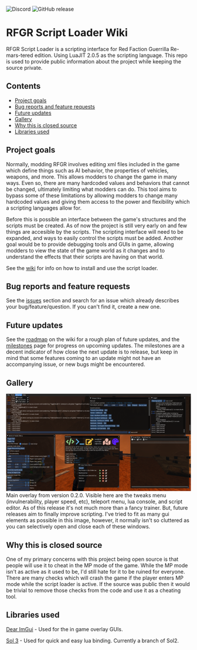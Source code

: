 ![Discord](https://img.shields.io/discord/254065019807858689.svg?label=Official%20Red%20Faction%20Discord) ![GitHub release](https://img.shields.io/github/release-pre/moneyl/RFGR-Script-Loader-Wiki.svg)

# RFGR Script Loader Wiki
  RFGR Script Loader is a scripting interface for Red Faction Guerrilla Re-mars-tered edition. Using LuaJIT 2.0.5 as the scripting language. This repo is used to provide public information about the project while keeping the source private. 

## Contents
- [Project goals](https://github.com/Moneyl/RFGR-Script-Loader-Wiki#project-goals) 
- [Bug reports and feature requests](https://github.com/Moneyl/RFGR-Script-Loader-Wiki#bugs-and-feature-requests)
- [Future updates](https://github.com/Moneyl/RFGR-Script-Loader-Wiki#future-updates)
- [Gallery](https://github.com/Moneyl/RFGR-Script-Loader-Wiki#gallery) 
- [Why this is closed source](https://github.com/Moneyl/RFGR-Script-Loader-Wiki#why-this-is-closed-source)
- [Libraries used](https://github.com/Moneyl/RFGR-Script-Loader-Wiki#libraries-used)


## Project goals
  Normally, modding RFGR involves editing xml files included in the game which define things such as AI behavior, the properties of vehicles, weapons, and more. This allows modders to change the game in many ways. Even so, there are many hardcoded values and behaviors that cannot be changed, ultimately limiting what modders can do. This tool aims to bypass some of these limitations by allowing modders to change many hardcoded values and giving them access to the power and flexibility which a scripting languages allow for.

  Before this is possible an interface between the game's structures and the scripts must be created. As of now the project is still very early on and few things are accesible by the scripts. The scripting interface will need to be expanded, and ways to easily control the scripts must be added. Another goal would be to provide debugging tools and GUIs in game, allowing modders to view the state of the game world as it changes and to understand the effects that their scripts are having on that world.

See the [wiki](https://github.com/Moneyl/RFGR-Script-Loader-Wiki/wiki) for info on how to install and use the script loader.

## Bug reports and feature requests
See the [issues](https://github.com/Moneyl/RFGR-Script-Loader-Wiki/issues) section and search for an issue which already describes your bug/feature/question. If you can't find it, create a new one.

## Future updates
See the [roadmap](https://github.com/Moneyl/RFGR-Script-Loader-Wiki/wiki/Roadmap) on the wiki for a rough plan of future updates, and the [milestones](https://github.com/Moneyl/RFGR-Script-Loader-Wiki/milestones) page for progress on upcoming updates. The milestones are a decent indicator of how close the next update is to release, but keep in mind that some features coming to an update might not have an accompanying issue, or new bugs might be encountered. 

## Gallery
![alt text](https://github.com/Moneyl/RFGR-Script-Loader-Wiki/blob/master/Images/0.2.0%20Overlay1.png "Main overlay example from 0.2.0")
Main overlay from version 0.2.0. Visible here are the tweaks menu (invulnerability, player speed, etc), teleport menu, lua console, and script editor. As of this release it's not much more than a fancy trainer. But, future releases aim to finally improve scripting. I've tried to fit as many gui elements as possible in this image, however, it normally isn't so cluttered as you can selectively open and close each of these windows.

## Why this is closed source
  One of my primary concerns with this project being open source is that people will use it to cheat in the MP mode of the game. While the MP mode isn't as active as it used to be, I'd still hate for it to be ruined for everyone. There are many checks which will crash the game if the player enters MP mode while the script loader is active. If the source was public then it would be trivial to remove those checks from the code and use it as a cheating tool.

## Libraries used
[Dear ImGui](https://github.com/ocornut/imgui) - Used for the in game overlay GUIs.

[Sol 3](https://github.com/ThePhD/sol2/tree/sol3) - Used for quick and easy lua binding. Currently a branch of Sol2.
